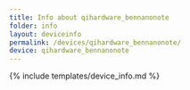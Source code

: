 ```yaml
---
title: Info about qihardware_bennanonote
folder: info
layout: deviceinfo
permalink: /devices/qihardware_bennanonote/
device: qihardware_bennanonote
---
```

{% include templates/device_info.md %}
